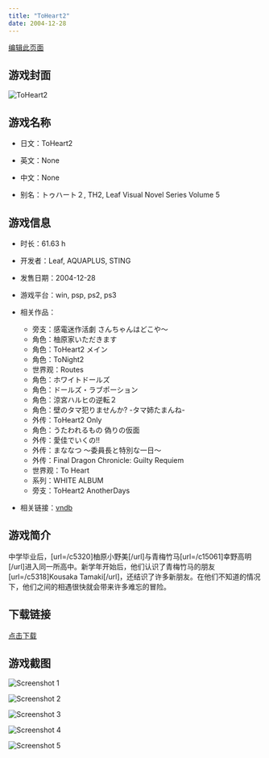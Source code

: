 ```yaml
---
title: "ToHeart2"
date: 2004-12-28
---
```

[编辑此页面](https://github.com/ACG-3/ADV3-source/blob/main/source/_posts/ToHeart2.md)

## 游戏封面

![ToHeart2](https%3A//pan.timero.xyz/onedrive/img_lib_001/ToHeart2_cover.avif)


## 游戏名称

- 日文：ToHeart2
- 英文：None
- 中文：None

- 别名：トゥハート２, TH2, Leaf Visual Novel Series Volume 5


## 游戏信息

- 时长：61.63 h
- 开发者：Leaf, AQUAPLUS, STING
- 发售日期：2004-12-28
- 游戏平台：win, psp, ps2, ps3
- 相关作品：
   - 旁支：感電迷作活劇 さんちゃんはどこや～
   - 角色：柚原家いただきます
   - 角色：ToHeart2 メイン
   - 角色：ToNight2
   - 世界观：Routes
   - 角色：ホワイトドールズ
   - 角色：ドールズ・ラブポーション
   - 角色：涼宮ハルヒの逆転２
   - 角色：壁のタマ犯りませんか? -タマ姉たまんね-
   - 外传：ToHeart2 Only
   - 角色：うたわれるもの 偽りの仮面
   - 外传：愛佳でいくの!!
   - 外传：まななつ ～委員長と特別な一日～
   - 外传：Final Dragon Chronicle: Guilty Requiem
   - 世界观：To Heart
   - 系列：WHITE ALBUM
   - 旁支：ToHeart2 AnotherDays

- 相关链接：[vndb](https://vndb.org/v20)


## 游戏简介

中学毕业后，[url=/c5320]柚原小野美[/url]与青梅竹马[url=/c15061]幸野高明[/url]进入同一所高中。新学年开始后，他们认识了青梅竹马的朋友 [url=/c5318]Kousaka Tamaki[/url]，还结识了许多新朋友。在他们不知道的情况下，他们之间的相遇很快就会带来许多难忘的冒险。




## 下载链接

[点击下载](https://pan.timero.xyz/onedrive/adv_lib_001/ToHeart2)


## 游戏截图


![Screenshot 1](https%3A//pan.timero.xyz/onedrive/img_lib_001/ToHeart2_Screenshot_1.avif)

![Screenshot 2](https%3A//pan.timero.xyz/onedrive/img_lib_001/ToHeart2_Screenshot_2.avif)

![Screenshot 3](https%3A//pan.timero.xyz/onedrive/img_lib_001/ToHeart2_Screenshot_3.avif)

![Screenshot 4](https%3A//pan.timero.xyz/onedrive/img_lib_001/ToHeart2_Screenshot_4.avif)

![Screenshot 5](https%3A//pan.timero.xyz/onedrive/img_lib_001/ToHeart2_Screenshot_5.avif)

